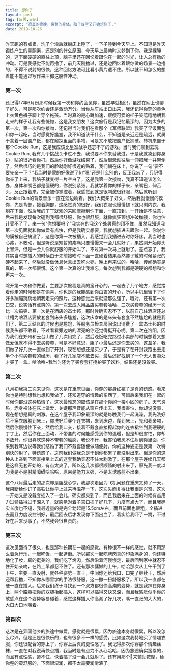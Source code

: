 ```yaml
---
title: 想你了
layout: post
tag: [反思,日记]
excerpt: "寂寞的夜晚，疲惫的身体，脑子放空又开始想你了."
date: 2019-10-26
---
```

昨天跑的有点累，洗了个澡后就躺床上睡了，一下子睡到今天早上。不知道是昨天锻炼产生的睾酮素，还是别的什么原因，今天早上晨勃时又梦到了你。我是裸睡的，这下面硬硬的直往上顶，脑子里还在回忆着跟你在一起的时光，让人总有撸的冲动。可是我感觉不能再撸了，前几天刚撸过，还是边回忆着跟你做的场景一边撸的，不得不说射的很快，这种回忆方法可比看小黄片遭不住。所以就不知怎么的想着能不能通过写作来压抑这股性冲动。

### 第一次

还记得17年6月份那时候我第一次和你约会见你，虽然早就相识，虽然在网上也聊了好久，可是那次约会还是激动万分。当你从车站出口出来，我还记得你穿的黄色上衣黄色裤子脚上穿个拖孩。当时真的是心跳加速，瘦瘦可爱的样子笑嘻嘻地朝我走来的样子让我有些恍惚，这是我女朋友？这次旅行是我记忆最深的，因为太多的第一次，第一次和你接吻，还记得当时我们在看那个《军师联盟》我买了早饭面包和你一起吃，当时感觉好尴尬，我不知道该干什么，不知道是亲近还是疏远，就属于蒙着一层窗户纸，都在窥探里面的事物，可是又不敢把窗户纸捅破。转机来自于那个Cookie Run，这是我应该比皇室战争还忘不了的游戏。当时我们聊到去玩Cookie Run, 我有几个挑战关卡过不去，我说要不你来替我过，于是我就凑到你身边，贴的很近看你打。然后你好像游戏结束了，然后很激动往后一仰把我一并带倒了，然后很巧的是我们的脸就刚好很近的贴着，我们躺在床上，你说了一句“要不要先亲一下？”我当时是蒙的好像说了句“嗯”还是什么别的，反正我忘了，只记得你亲了上来，我脑子就变得一片空白了，这是我第一次接吻，我真不知道该怎么办，身体和嘴巴都是僵硬的，你说别紧张，我就学着你的样子来，亲嘴巴，伸舌头，反正跟着来，完全被你掌控着，我感觉到就是很刺激很舒服，然后就听到Cookie Run的背景音乐一直在旁边响着。我们大概亲了好久，然后我就慢慢的摸你，先是背部，接着胸部，这感觉真的很好，我们衣服也慢慢褪下就只剩内衣，我躺在下面，然后我的丁丁就涨的来回摩擦到你下面，一直顶到，一开始是不注意，后来我是发现每次碰到我都很舒服，你也很舒服，就像疯狂顶想冲破枷锁，你也估计受不了了，来一句“你想要吗？”我实在的我这个处男真的顶不住，虽然我知道我第一次见面就和你做爱有点快，但是我确实想要，我就想插进去跟你一起。你说你的膜被自己搞没了，这是你第一次被插入，我感觉到我插进去时你好疼，我当时也心疼，不敢动，但是听说是短暂的疼痛只要慢慢来一会儿就好了，果然刚开始你头上冒汗，但是一会儿你就舒服的开始叫了，不过第一次马上就射了。差点忘了，我其实当时想插入的时候由于先前接吻时下面一直硬着结果竟然套子戴的时候紧张的硬不起来了，然后就没做休息休息出去吃火锅，晚上再来试的。哈哈，传闻确实是真的，第一次都很慌。这个第一次真的让我难忘，每次想到我都是硬硬的都想和你再来一次。

除开第一次和你做爱，主要那次旅程是真的蛮开心的，一起去了几个地方，感觉搂着你走的时候都是在偷喜，你也是的我能感到你由衷的开心，所以手机里留下了你好多蹦蹦跳跳地朝我走来的照片。这种感觉后来就没那么强了。哦对，还有第一次口交，说实话有点爽的。第一次去成人用品店买套套哈哈，三次买套套的经历一次比一次搞笑，第一次是在酒店的杰士邦，那时候确实忍不了，以前自己住酒店还总吐槽为啥酒店要放套套到床头多尴尬，这次庆幸的是床头有套套不然尴尬的就是我们了，第二天结账的时候也是尴尬，等服务员检查房间说出消费了一盒杰士邦的时候我头都不敢看，不过看看旁边站的漂亮的你还觉得挺开心呢。第二次在洛阳，因为我们在郑州和云台山做了几次用完了，然后晚饭吃完路过小卖部的时候想着又想做爱但就不得不去买套套，可是不好意思，胆子小最后还是你去买的，这盒多，我们做了好几次一直做到了开封，现在想想还是买少了，于是有了在开封我跑出去走半个小时买套套的经历，看了好几家店不敢去买，最后还好找到了一个无人售卖处才买了一盒。哈哈哈~我当时还为了买套套打掩护买了饮料，结果还是没敢买。

### 第二次

八月初我第二次来见你，这次是在重庆见面，你穿的那身红裙子是真的诱惑。看来你也是特别想我也想和我做了，还知道穿的情趣的东西了，可惜后来我们在一起的时候你都没这种热情了。这次最难忘的应该是在那个你的一楼小区的房子。天气炎热，赤身裸体在床上做爱，关键那声音能从窗户传出去，我很害怕，你却说没事，现在想想是真的刺激。在这个屋子我印象最深的就是每晚我们一起洗澡，我先洗好后不穿衣服躺到床上，你洗好后穿个连衣裙，来到床边，爬到床上，先和我亲吻，然后你慢慢往下亲，然后给我口交，接着不戴套直接撩起你的连衣裙坐到我硬硬的丁丁上，然后你在上面动，不带套的时候能感受到你的温暖，但是却很害怕，你却不放开，你很喜欢这种不带套的触感，我说不行，我害怕我忍不住射到你里面，你来到我耳边说等我们结婚了我们不戴套随便做随便射。你的这种姿态是我第一次特别快的射了，特诱惑了。之前我们做我总是干到你都累了都没射出来。但是你的这种从上亲到下面直接坐上去的这套我确实忍不住太刺激了。在那个屋子连续几天都是这样无套开始的，有点太爽了，所以这几次都很顺畅的射出来了，原先我一度以为我是不是射精障碍哈哈哈，原来是能力太强，不是太诱惑射不出来。

这个八月最后走的那次却是胆战心惊，我那次走因为飞机问题在重庆又待了一天，我果断给你订了高铁让你早上过来再温存一下，这次失而复得让我很是兴奋，这次一开始又是没戴套插入了一会儿，确实都爽到了，而且我后来在上面的时候有点用力过猛插得过于深入了，就感觉对着子宫口插了好几下，力度有点大了，而且我确实长度也不短，我最近量的是完全勃起是15.5cm左右，而且前面也很粗，全插进去而且力度没控制好，最后回去后才发现你下面出血了，着实给我吓了一跳，不过好在后来没事了，不然我会很自责的。

### 第三次

这次见面待了很久，也是那种长期在一起的感觉。有种很不一样的感觉，就不用那么着急行乐，一起吃饭，一起逛街。所以那次一起吃烤肉真的印象满身的，你还特地化了妆，真的挺美的，我们吃了烤肉，然后沿着河慢慢走，最后回到家中就忍不住开始亲吻，在路上早都忍不住了。还有那次慵懒的上午，哈哈那次从上午干到了下午，主要一直没射，就各种姿势一直干，中间你还给我口，口完了继续干，然后还帮我撸，不知你从哪里学的手法很舒服，这一撇一扭舒服极了。所以我一直都在硬一直在插入。后来我们终于寻找到一个双方都很快高潮的姿势，就是我趴在你身上，两个胳膊把你的双腿抬起插入，这样可以插得又快又深，而且我感觉似乎你的敏感点在这个姿势容易碰着，感觉这样插入你高潮了好几次，嘴一直张的大大的，大口大口地喘着。

### 第四次

这次是在异国他乡的旅途中做爱，感觉就是很累，因为旅途本身就很累，所以没怎么尽兴。但是还是很快乐的，也有很多不一样的感受，比如这次我特地买了情趣衣服，你还很配合的穿上了，你穿上后真的更性感了。我记得那次你穿那个情趣丝袜，一直在对我说再快点插，我当时是有点力不从心哈哈，因为旅途确实蛮累的，而且有点性感，遭不住，快着插了没一会儿就射了。还有用那个💄来辅助按摩，给你整的蛮舒服的，下面很湿润，都不太需要润滑液了。

